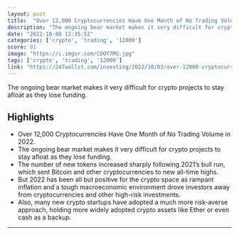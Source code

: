 ```yaml
---
layout: post
title:  "Over 12,000 Cryptocurrencies Have One Month of No Trading Volume in 2022"
description: "The ongoing bear market makes it very difficult for crypto projects to stay afloat as they lose funding."
date: "2022-10-08 13:35:52"
categories: ['crypto', 'trading', '12000']
score: 91
image: "https://i.imgur.com/CDOY7MG.jpg"
tags: ['crypto', 'trading', '12000']
link: "https://247wallst.com/investing/2022/10/03/over-12000-cryptocurrencies-have-one-month-of-no-trading-volume-in-2022/"
---
```


The ongoing bear market makes it very difficult for crypto projects to stay afloat as they lose funding.

## Highlights

- Over 12,000 Cryptocurrencies Have One Month of No Trading Volume in 2022.
- The ongoing bear market makes it very difficult for crypto projects to stay afloat as they lose funding.
- The number of new tokens increased sharply following 2021’s bull run, which sent Bitcoin and other cryptocurrencies to new all-time highs.
- But 2022 has been all but positive for the crypto space as rampant inflation and a tough macroeconomic environment drove investors away from cryptocurrencies and other high-risk investments.
- Also, many new crypto startups have adopted a much more risk-averse approach, holding more widely adopted crypto assets like Ether or even cash as a backup.

---
